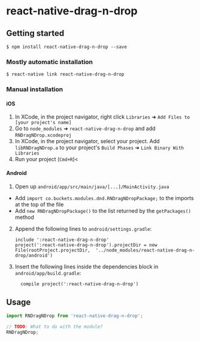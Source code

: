 
# react-native-drag-n-drop

## Getting started

`$ npm install react-native-drag-n-drop --save`

### Mostly automatic installation

`$ react-native link react-native-drag-n-drop`

### Manual installation


#### iOS

1. In XCode, in the project navigator, right click `Libraries` ➜ `Add Files to [your project's name]`
2. Go to `node_modules` ➜ `react-native-drag-n-drop` and add `RNDragNDrop.xcodeproj`
3. In XCode, in the project navigator, select your project. Add `libRNDragNDrop.a` to your project's `Build Phases` ➜ `Link Binary With Libraries`
4. Run your project (`Cmd+R`)<

#### Android

1. Open up `android/app/src/main/java/[...]/MainActivity.java`
  - Add `import co.buckets.modules.dnd.RNDragNDropPackage;` to the imports at the top of the file
  - Add `new RNDragNDropPackage()` to the list returned by the `getPackages()` method
2. Append the following lines to `android/settings.gradle`:
  	```
  	include ':react-native-drag-n-drop'
  	project(':react-native-drag-n-drop').projectDir = new File(rootProject.projectDir, 	'../node_modules/react-native-drag-n-drop/android')
  	```
3. Insert the following lines inside the dependencies block in `android/app/build.gradle`:
  	```
      compile project(':react-native-drag-n-drop')
  	```


## Usage
```javascript
import RNDragNDrop from 'react-native-drag-n-drop';

// TODO: What to do with the module?
RNDragNDrop;
```
  